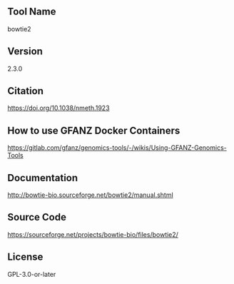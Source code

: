 ## Tool Name
bowtie2
## Version
2.3.0
## Citation
https://doi.org/10.1038/nmeth.1923
## How to use GFANZ Docker Containers
https://gitlab.com/gfanz/genomics-tools/-/wikis/Using-GFANZ-Genomics-Tools
## Documentation
http://bowtie-bio.sourceforge.net/bowtie2/manual.shtml
## Source Code
https://sourceforge.net/projects/bowtie-bio/files/bowtie2/
## License
GPL-3.0-or-later
